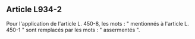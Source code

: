 Article L934-2
----
Pour l'application de l'article L. 450-8, les mots : " mentionnés à l'article L.
450-1 " sont remplacés par les mots : " assermentés ".
